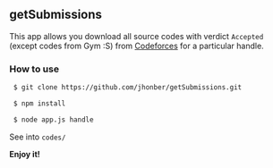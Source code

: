 ## getSubmissions
This app allows you download all source codes with verdict `Accepted` (except codes from Gym :S) from
[Codeforces](http://codeforces.com) for a particular handle.

### How to use
 ```bash
  $ git clone https://github.com/jhonber/getSubmissions.git
 
  $ npm install
 
  $ node app.js handle
 ```

  See into `codes/`
  
  **Enjoy it!**

